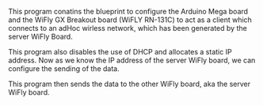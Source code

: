This program conatins the blueprint to configure the Arduino Mega board and the WiFly GX Breakout board (WiFLY RN-131C) to act as a client which connects to an adHoc wirless network, which has been generated by the server WiFly Board.

This program also disables the use of DHCP and allocates a static IP address. Now as we know the IP address of the server WiFly board, we can configure the sending of the data.


This program then sends the data to the other WiFly board, aka the server WiFly board.
